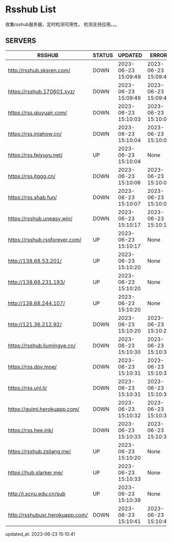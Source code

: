 # Rsshub List

收集rsshub服务器，定时检测可用性， 检测支持应用。。。


## SERVERS

|  RSSHUB   | STATUS  | UPDATED  | ERROR  | TWITTER |  
|  ----  | ----  | ----  | ----  | ---- |  
| http://rsshub.sksren.com/ | DOWN | 2023-06-23 15:09:49 | 2023-06-23 15:09:49 |  
| https://rsshub.170601.xyz/ | DOWN | 2023-06-23 15:09:49 | 2023-06-23 15:09:49 |  
| https://rss.qiuyuair.com/ | DOWN | 2023-06-23 15:10:03 | 2023-06-23 15:10:03 |  
| https://rss.injahow.cn/ | DOWN | 2023-06-23 15:10:04 | 2023-06-23 15:10:04 |  
| https://rss.feiyuyu.net/ | UP | 2023-06-23 15:10:04 | None |OK|  
| https://rss.itggg.cn/ | DOWN | 2023-06-23 15:10:06 | 2023-06-23 15:10:06 |  
| https://rss.shab.fun/ | DOWN | 2023-06-23 15:10:07 | 2023-06-23 15:10:07 |  
| https://rsshub.uneasy.win/ | DOWN | 2023-06-23 15:10:17 | 2023-06-23 15:10:17 |  
| https://rsshub.rssforever.com/ | UP | 2023-06-23 15:10:17 | None |OK|  
| http://138.68.53.201/ | UP | 2023-06-23 15:10:20 | None ||  
| http://138.68.231.193/ | UP | 2023-06-23 15:10:20 | None ||  
| http://138.68.244.107/ | UP | 2023-06-23 15:10:20 | None ||  
| http://121.36.212.92/ | DOWN | 2023-06-23 15:10:20 | 2023-06-23 15:10:20 |  
| https://rsshub.liumingye.cn/ | DOWN | 2023-06-23 15:10:30 | 2023-06-23 15:10:30 |  
| https://rss.dov.moe/ | DOWN | 2023-06-23 15:10:31 | 2023-06-23 15:10:31 |  
| https://rss.unl.li/ | DOWN | 2023-06-23 15:10:31 | 2023-06-23 15:10:31 |  
| https://guimi.herokuapp.com/ | DOWN | 2023-06-23 15:10:32 | 2023-06-23 15:10:32 |  
| https://rss.hee.ink/ | DOWN | 2023-06-23 15:10:33 | 2023-06-23 15:10:33 |  
| https://rsshub.zsliang.me/ | UP | 2023-06-23 15:10:20 | None |OK|  
| https://hub.slarker.me/ | UP | 2023-06-23 15:10:33 | None |OK|  
| http://i.scnu.edu.cn/sub | UP | 2023-06-23 15:10:39 | None ||  
| http://rsshubusr.herokuapp.com/ | DOWN | 2023-06-23 15:10:41 | 2023-06-23 15:10:41 |  
  

updated_at: 2023-06-23 15:10:41  
